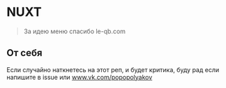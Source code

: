 # NUXT

>

> За идею меню спасибо le-qb.com

## От себя

Если случайно наткнетесь на этот реп, и будет критика, буду рад если напишите в issue или www.vk.com/popopolyakov
